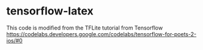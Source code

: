 # tensorflow-latex


This code is modified from the TFLite tutorial from Tensorflow
https://codelabs.developers.google.com/codelabs/tensorflow-for-poets-2-ios/#0
